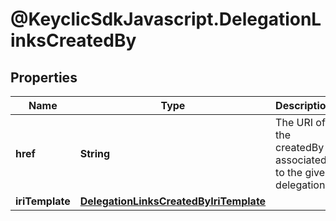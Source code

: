 # @KeyclicSdkJavascript.DelegationLinksCreatedBy

## Properties
Name | Type | Description | Notes
------------ | ------------- | ------------- | -------------
**href** | **String** | The URI of the createdBy associated to the given delegation. | [optional] 
**iriTemplate** | [**DelegationLinksCreatedByIriTemplate**](DelegationLinksCreatedByIriTemplate.md) |  | [optional] 



